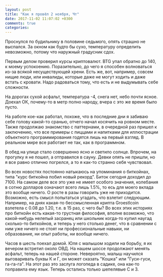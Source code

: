 ```yaml
---
layout: post
title: "Как я провёл 2 ноября, Чт"
date: 2017-11-02 11:07:02 +0300
comments: true
categories: 
---
```

Проснулся по будильнику в половине седьмого, опять страшно не выспался. За окном как будто бы сухо, температуру определить невозможно, потому что наружный градусник сдох.

Первым делом проверил курсы криптовалют. BTG упал обратно до 140, к моему успокоению. Поразительно, до чего я способен волноваться из-за всякой несуществующей хрени. Есть же, вот, например, совсем нищие люди, или инвалиды, которые даже не могут ходить и даже встать с кровати. Надо радоваться тому, что есть и не выдумывать себе сложности. 

На дорогах сухой асфальт, температура -4, снега нет, небо почти ясное. Доехал ОК, почему-то в метр полно народу, вчера с это же время было пусто.

На работе кое-как работал, похоже, что в последние дни я забиваю себе голову какой-то сранью, отчего начал косячить на ровном месте. Также продолжаю знакомство с паттернами, в очередной раз пришел к заключению, что все примеры с пиццами и напитками для иллюстрации объектного программирования годятся лишь на первый взгляд. В реальном мире все работает не так, как в программном.

В обед на улице стало совершенно ясно и светило солнце. Впрочем, на прогулку я не пошел, а отправился в сауну. Девки опять не пришли, но я все равно отлично погрелся, а то я как-то странно себя чувствовал.

Во всех новостях постоянно натыкаюсь на упоминания о биткойнах, типа "курс биткойна побил новый рекорд". Биток сегодня доходил до 7100. На самом деле все это уже не имеет особого значения, колебания в сотню долларов означают всего лишь 1.5%, то есь для моего вклада это вообще ничего. О росте в разы говорить уже не приходится. Возможно, есть смысл попытаться угадать, что взлетит следующим. Например, на днях какая-то бессмысленная крипта Groestlcoin взлетела с 0.08 до 1.20, т.е. в 15 раз, с чего бы? Во всех этих историях про биткойн есть какая-то грустная философия, вполне возможно, что какой-нибудь нелепый засранец или школьник когда-то купил наугад сколько-то биткойнов, и теперь у него столько денег, что в сравнении с ним уже ничего не стоят ни профессиональные навыки, ни образование, ни опыт работы, ни вообще ничего.

Часов в шесть поехал домой. Юля с малышом ходили на борьбу, я их вечером встретил около ОВД. На нашем шоссе продолжают менять асфальт, теперь на нашей стороне. Невероятно, малыш научился выговаривать буквы К и Г, он может сказать "Кошка" или "Гуси-гуси, га-га-га". На этот раз это заслуга логопеда в садике, она как-то поправила ему язык. Теперь остались только шепелявые С и З.